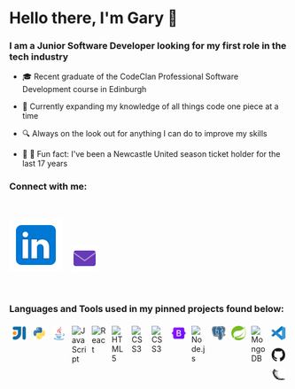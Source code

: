 # Hello there, I'm Gary 👋

### I am a **Junior Software Developer** looking for my first role in the tech industry

* 🎓 Recent graduate of the CodeClan Professional Software Development course in Edinburgh

* 🧩 Currently expanding my knowledge of all things code one piece at a time

* 🔍 Always on the look out for anything I can do to improve my skills

* 🖤 🤍 Fun fact: I've been a Newcastle United season ticket holder for the last 17 years

### Connect with me:
<br>

[![website](./images/linkedIn.svg)](https://www.linkedin.com/in/gary-bennett-041605230)
&nbsp;&nbsp;
[![website](./images/mail.png)](<mailto:gary.bennett6@outlook.com>)

<br>

### Languages and Tools used in my pinned projects found below:
<img alt="VS Code" width="26px" src="https://raw.githubusercontent.com/devicons/devicon/1119b9f84c0290e0f0b38982099a2bd027a48bf1/icons/vscode/vscode-original.svg" style=padding:5px />
<img align="left" alt="IntelliJ" width="26px" src="https://raw.githubusercontent.com/devicons/devicon/1119b9f84c0290e0f0b38982099a2bd027a48bf1/icons/intellij/intellij-original.svg" style=padding:5px; />
<img align="left" alt="Python" width="26px" src="https://raw.githubusercontent.com/devicons/devicon/1119b9f84c0290e0f0b38982099a2bd027a48bf1/icons/python/python-original.svg" style=padding:5px; />
<img align="left" alt="Java" width="26px" src="https://raw.githubusercontent.com/devicons/devicon/1119b9f84c0290e0f0b38982099a2bd027a48bf1/icons/java/java-original.svg" style=padding:5px; />
<img align="left" alt="JavaScript" width="26px" src="https://cdn.jsdelivr.net/gh/devicons/devicon/icons/javascript/javascript-original.svg" style=padding:5px; />
<img align="left" alt="React" width="26px" src="https://cdn.jsdelivr.net/gh/devicons/devicon/icons/react/react-original.svg" style=padding:5px; />
<img align="left" alt="HTML5" width="26px" src="https://cdn.jsdelivr.net/gh/devicons/devicon/icons/html5/html5-original.svg" style=padding:5px; />
<img align="left" alt="CSS3" width="26px" src="https://cdn.jsdelivr.net/gh/devicons/devicon/icons/css3/css3-original.svg" style=padding:5px; />
<img align="left" alt="CSS3" width="26px" src="https://markdown-here.com/img/icon256.png" style=padding:5px; />
<img align="left" alt="Bootstrap" width="26px" src="https://raw.githubusercontent.com/devicons/devicon/1119b9f84c0290e0f0b38982099a2bd027a48bf1/icons/bootstrap/bootstrap-original.svg" style=padding:5px; />
<img align="left" alt="Node.js" width="26px" src="https://cdn.jsdelivr.net/gh/devicons/devicon/icons/nodejs/nodejs-original.svg" style=padding:5px; />
<img align="left" alt="PostgreSQL" width="26px" src="https://raw.githubusercontent.com/devicons/devicon/1119b9f84c0290e0f0b38982099a2bd027a48bf1/icons/postgresql/postgresql-original.svg" style=padding:5px; />
<img align="left" alt="Spring" width="26px" src="https://raw.githubusercontent.com/devicons/devicon/1119b9f84c0290e0f0b38982099a2bd027a48bf1/icons/spring/spring-original.svg" style=padding:5px; />
<img align="left" alt="MongoDB" width="26px" src="https://cdn.jsdelivr.net/gh/devicons/devicon/icons/mongodb/mongodb-original.svg" style=padding:5px; />
<img align="left" alt="GitHub" width="26px" src="https://raw.githubusercontent.com/devicons/devicon/1119b9f84c0290e0f0b38982099a2bd027a48bf1/icons/github/github-original.svg" style=padding:5px; />
<img align="left" alt="Flask" width="26px" src="https://raw.githubusercontent.com/devicons/devicon/1119b9f84c0290e0f0b38982099a2bd027a48bf1/icons/flask/flask-original.svg" style=padding:5px; />
